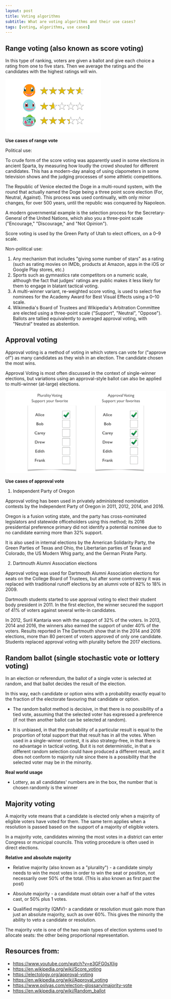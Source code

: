 ```yaml
---
layout: post
title: Voting algorithms
subtitle: What are voting algorithms and their use cases?
tags: [voting, algorithms, use cases]
---
```



## Range voting (also known as score voting)

In this type of ranking, voters are given a ballot and give each choice a rating from one to five stars. Then we average the ratings and the candidates with the highest ratings will win. 

![Illustration of range voting](../img/range-vote_illustration.png)

**Use cases of range vote**

Political use:

To crude form of the score voting was apparently used in some elections in ancient Sparta, by measuring how loudly the crowd shouted for different candidates. This has a modern-day analog of using clapometers in some television shows and the judging processes of some athletic competitions.

The Republic of Venice elected the Doge in a multi-round system, with the round that actually named the Doge being a three point score election (For, Neutral, Against). This process was used continually, with only minor changes, for over 500 years, until the republic was conquered by Napoleon.

A modern governmental example is the selection process for the Secretary-General of the United Nations, which also you a three-point scale ("Encourage," "Discourage," and "Not Opinion").

Score voting is used by the Green Party of Utah to elect officers, on a 0–9 scale.

Non-political use:

 1. Any mechanism that includes "giving some number of stars" as a rating (such as rating movies on IMDb, products at Amazon, apps in the iOS or Google Play stores, etc.)
 2. Sports such as gymnastics rate competitors on a numeric scale, although the fact that judges' ratings are public makes it less likely for them to engage in blatant tactical voting.
 3. A multi-winner variant, re-weighted score voting, is used to select five nominees for the Academy Award for Best Visual Effects using a 0–10 scale.
 4. Wikimedia's Board of Trustees and Wikipedia's Arbitration Committee are elected using a three-point scale ("Support", "Neutral", "Oppose"). Ballots are tallied equivalently to averaged approval voting, with "Neutral" treated as abstention.



## Approval voting

Approval voting is a method of voting in which voters can vote for ("approve of") as many candidates as they wish in an election. The candidate chosen the most wins.

Approval Voting is most often discussed in the context of single-winner elections, but variations using an approval-style ballot can also be applied to multi-winner (at-large) elections. 

![Illustration of approval voting](../img/approval.jpg)

**Use cases of approval vote**

1. Independent Party of Oregon

Approval voting has been used in privately administered nomination contests by the Independent Party of Oregon in 2011, 2012, 2014, and 2016. 

Oregon is a fusion voting state, and the party has cross-nominated legislators and statewide officeholders using this method; its 2016 presidential preference primary did not identify a potential nominee due to no candidate earning more than 32% support. 

It is also used in internal elections by the American Solidarity Party, the Green Parties of Texas and Ohio, the Libertarian parties of Texas and Colorado, the US Modern Whig party, and the German Pirate Party.

2. Dartmouth Alumni Association elections

Approval voting was used for Dartmouth Alumni Association elections for seats on the College Board of Trustees, but after some controversy it was replaced with traditional runoff elections by an alumni vote of 82% to 18% in 2009. 

Dartmouth students started to use approval voting to elect their student body president in 2011. In the first election, the winner secured the support of 41% of voters against several write-in candidates. 

In 2012, Suril Kantaria won with the support of 32% of the voters. In 2013, 2014 and 2016, the winners also earned the support of under 40% of the voters. Results reported in The Dartmouth show that in the 2014 and 2016 elections, more than 80 percent of voters approved of only one candidate. Students replaced approval voting with plurality before the 2017 elections.


## Random ballot (single stochastic vote or lottery voting)

In an election or referendum, the ballot of a single voter is selected at random, and that ballot decides the result of the election.

In this way, each candidate or option wins with a probability exactly equal to the fraction of the electorate favouring that candidate or option.

 - The random ballot method is decisive, in that there is no possibility of a tied vote, assuming that the selected voter has expressed a preference (if not then another ballot can be selected at random).

 - It is unbiased, in that the probability of a particular result is equal to the proportion of total support that that result has in all the votes. When used in a single-winner contest, it is also strategy-free, in that there is no advantage in tactical voting. But it is not deterministic, in that a different random selection could have produced a different result, and it does not conform to majority rule since there is a possibility that the selected voter may be in the minority.


**Real world usage**

 - Lottery, as all candidates' numbers are in the box, the number that is chosen randomly is the winner


## Majority voting

A majority vote means that a candidate is elected only when a majority of eligible voters have voted for them. The same term applies when a resolution is passed based on the support of a majority of eligible voters.

In a majority vote, candidates winning the most votes in a district can enter Congress or municipal councils. This voting procedure is often used in direct elections. 


**Relative and absolute majority**

 - Relative majority (also known as a "plurality") - a candidate simply needs to win the most votes in order to win the seat or position, not necessarily over 50% of the total. (This is also known as first past the post)

 - Absolute majority - a candidate must obtain over a half of the votes cast, or 50% plus 1 votes. 

 - Qualified majority (QMV)- a candidate or resolution must gain more than just an absolute majority, such as over 60%. This gives the minority the ability to veto a candidate or resolution.

The majority vote is one of the two main types of election systems used to allocate seats: the other being proportional representation.




## Resources from:
 - https://www.youtube.com/watch?v=e3GFG0sXIig
 - https://en.wikipedia.org/wiki/Score_voting
 - https://electology.org/approval-voting
 - https://en.wikipedia.org/wiki/Approval_voting
 - https://www.polyas.com/election-glossary/majority-vote
 - https://en.wikipedia.org/wiki/Random_ballot
